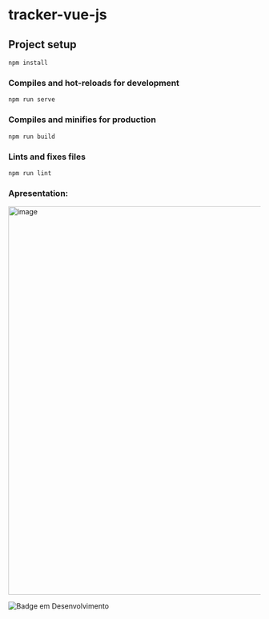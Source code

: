# tracker-vue-js

## Project setup
```
npm install
```

### Compiles and hot-reloads for development
```
npm run serve
```

### Compiles and minifies for production
```
npm run build
```

### Lints and fixes files
```
npm run lint
```
### Apresentation:

<img width="774" alt="image" src="https://github.com/SuzukiJhor/Tracker-Vue.js/assets/95131108/d1a19d28-ea47-43d8-b35a-945b755db117">

![Badge em Desenvolvimento](http://img.shields.io/static/v1?label=STATUS&message=EM%20DESENVOLVIMENTO&color=GREEN&style=for-the-badge)


